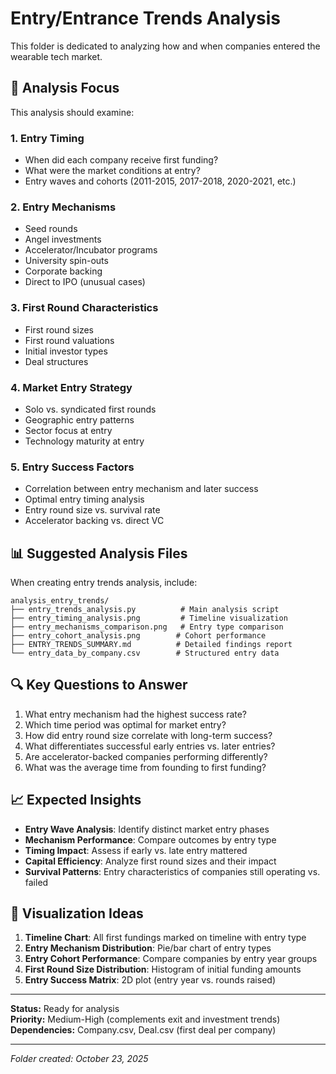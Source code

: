 # Entry/Entrance Trends Analysis

This folder is dedicated to analyzing how and when companies entered the wearable tech market.

## 🎯 Analysis Focus

This analysis should examine:

### 1. Entry Timing
- When did each company receive first funding?
- What were the market conditions at entry?
- Entry waves and cohorts (2011-2015, 2017-2018, 2020-2021, etc.)

### 2. Entry Mechanisms
- Seed rounds
- Angel investments
- Accelerator/Incubator programs
- University spin-outs
- Corporate backing
- Direct to IPO (unusual cases)

### 3. First Round Characteristics
- First round sizes
- First round valuations
- Initial investor types
- Deal structures

### 4. Market Entry Strategy
- Solo vs. syndicated first rounds
- Geographic entry patterns
- Sector focus at entry
- Technology maturity at entry

### 5. Entry Success Factors
- Correlation between entry mechanism and later success
- Optimal entry timing analysis
- Entry round size vs. survival rate
- Accelerator backing vs. direct VC

## 📊 Suggested Analysis Files

When creating entry trends analysis, include:

```
analysis_entry_trends/
├── entry_trends_analysis.py          # Main analysis script
├── entry_timing_analysis.png         # Timeline visualization
├── entry_mechanisms_comparison.png   # Entry type comparison
├── entry_cohort_analysis.png        # Cohort performance
├── ENTRY_TRENDS_SUMMARY.md          # Detailed findings report
└── entry_data_by_company.csv        # Structured entry data
```

## 🔍 Key Questions to Answer

1. What entry mechanism had the highest success rate?
2. Which time period was optimal for market entry?
3. How did entry round size correlate with long-term success?
4. What differentiates successful early entries vs. later entries?
5. Are accelerator-backed companies performing differently?
6. What was the average time from founding to first funding?

## 📈 Expected Insights

- **Entry Wave Analysis**: Identify distinct market entry phases
- **Mechanism Performance**: Compare outcomes by entry type
- **Timing Impact**: Assess if early vs. late entry mattered
- **Capital Efficiency**: Analyze first round sizes and their impact
- **Survival Patterns**: Entry characteristics of companies still operating vs. failed

## 🎨 Visualization Ideas

1. **Timeline Chart**: All first fundings marked on timeline with entry type
2. **Entry Mechanism Distribution**: Pie/bar chart of entry types
3. **Entry Cohort Performance**: Compare companies by entry year groups
4. **First Round Size Distribution**: Histogram of initial funding amounts
5. **Entry Success Matrix**: 2D plot (entry year vs. rounds raised)

---

**Status:** Ready for analysis  
**Priority:** Medium-High (complements exit and investment trends)  
**Dependencies:** Company.csv, Deal.csv (first deal per company)

---

*Folder created: October 23, 2025*


